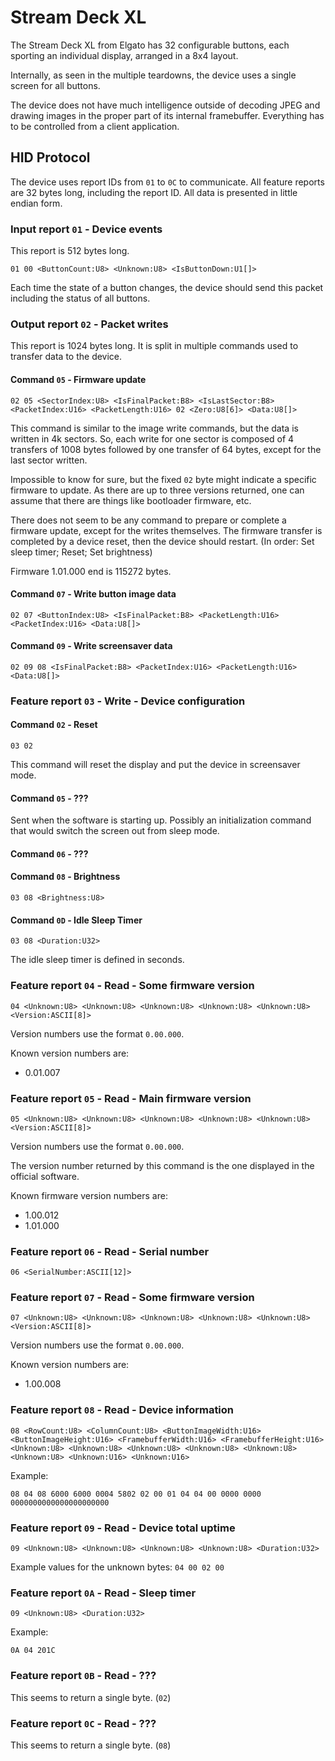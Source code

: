 # Stream Deck XL

The Stream Deck XL from Elgato has 32 configurable buttons, each sporting an individual display, arranged in a 8x4 layout.

Internally, as seen in the multiple teardowns, the device uses a single screen for all buttons.

The device does not have much intelligence outside of decoding JPEG and drawing images in the proper part of its internal framebuffer.
Everything has to be controlled from a client application.

## HID Protocol

The device uses report IDs from `01` to `0C` to communicate.
All feature reports are 32 bytes long, including the report ID.
All data is presented in little endian form.

### Input report `01` - Device events

This report is 512 bytes long.

```
01 00 <ButtonCount:U8> <Unknown:U8> <IsButtonDown:U1[]>
```

Each time the state of a button changes, the device should send this packet including the status of all buttons.

### Output report `02` - Packet writes

This report is 1024 bytes long. It is split in multiple commands used to transfer data to the device.

#### Command `05` - Firmware update

```
02 05 <SectorIndex:U8> <IsFinalPacket:B8> <IsLastSector:B8> <PacketIndex:U16> <PacketLength:U16> 02 <Zero:U8[6]> <Data:U8[]>
```

This command is similar to the image write commands, but the data is written in 4k sectors.
So, each write for one sector is composed of 4 transfers of 1008 bytes followed by one transfer of 64 bytes, except for the last sector written.

Impossible to know for sure, but the fixed `02` byte might indicate a specific firmware to update.
As there are up to three versions returned, one can assume that there are things like bootloader firmware, etc.

There does not seem to be any command to prepare or complete a firmware update, except for the writes themselves.
The firmware transfer is completed by a device reset, then the device should restart. (In order: Set sleep timer; Reset; Set brightness)

Firmware 1.01.000 end is 115272 bytes.

#### Command `07` - Write button image data

```
02 07 <ButtonIndex:U8> <IsFinalPacket:B8> <PacketLength:U16> <PacketIndex:U16> <Data:U8[]>
```

#### Command `09` - Write screensaver data

```
02 09 08 <IsFinalPacket:B8> <PacketIndex:U16> <PacketLength:U16> <Data:U8[]>
```

### Feature report `03` - Write - Device configuration

#### Command `02` - Reset

```
03 02
```

This command will reset the display and put the device in screensaver mode.

#### Command `05` - ???

Sent when the software is starting up. Possibly an initialization command that would switch the screen out from sleep mode.

#### Command `06` - ???

#### Command `08` - Brightness

```
03 08 <Brightness:U8>
```

#### Command `0D` - Idle Sleep Timer

```
03 08 <Duration:U32>
```

The idle sleep timer is defined in seconds.

### Feature report `04` - Read - Some firmware version

```
04 <Unknown:U8> <Unknown:U8> <Unknown:U8> <Unknown:U8> <Unknown:U8> <Version:ASCII[8]>
```

Version numbers use the format `0.00.000`.

Known version numbers are:

* 0.01.007

### Feature report `05` - Read - Main firmware version

```
05 <Unknown:U8> <Unknown:U8> <Unknown:U8> <Unknown:U8> <Unknown:U8> <Version:ASCII[8]>
```

Version numbers use the format `0.00.000`.

The version number returned by this command is the one displayed in the official software.

Known firmware version numbers are:

* 1.00.012
* 1.01.000

### Feature report `06` - Read - Serial number

```
06 <SerialNumber:ASCII[12]>
```

### Feature report `07` - Read - Some firmware version

```
07 <Unknown:U8> <Unknown:U8> <Unknown:U8> <Unknown:U8> <Unknown:U8> <Version:ASCII[8]>
```

Version numbers use the format `0.00.000`.

Known version numbers are:

* 1.00.008

### Feature report `08` - Read - Device information

```
08 <RowCount:U8> <ColumnCount:U8> <ButtonImageWidth:U16> <ButtonImageHeight:U16> <FramebufferWidth:U16> <FramebufferHeight:U16> <Unknown:U8> <Unknown:U8> <Unknown:U8> <Unknown:U8> <Unknown:U8> <Unknown:U8> <Unknown:U16> <Unknown:U16>
```

Example:

```
08 04 08 6000 6000 0004 5802 02 00 01 04 04 00 0000 0000 0000000000000000000000
```

### Feature report `09` - Read - Device total uptime

```
09 <Unknown:U8> <Unknown:U8> <Unknown:U8> <Unknown:U8> <Duration:U32>
```

Example values for the unknown bytes: `04 00 02 00`

### Feature report `0A` - Read - Sleep timer

```
09 <Unknown:U8> <Duration:U32>
```

Example:

```
0A 04 201C
```

### Feature report `0B` - Read - ???

This seems to return a single byte. (`02`)

### Feature report `0C` - Read - ???

This seems to return a single byte. (`08`)
